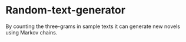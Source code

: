 # Random-text-generator
By counting the three-grams in sample texts it can generate new novels using Markov chains.
